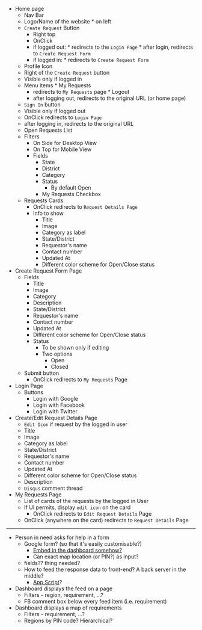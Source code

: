 * Home page
  *  Nav Bar
    *  Logo/Name of the website
      *  on left
    * `Create Request` Button
      *  Right top
      *  OnClick 
        *  if logged out:
          *  redirects to the `Login Page`
          *  after login, redirects to `Create Request Form`
        *  if logged in: 
          *  redirects to `Create Request Form`
   *  Profile Icon
     *  Right of the `Create Request` button
     *  Visible only if logged in
     *  Menu items
       *  My Requests
         *  redirects to `My Requests` page
       *  Logout
         *  after logging out, redirects to the original URL (or home page)
   *  `Sign In` button
     *  Visible only if logged out
     *  OnClick redirects to `Login Page`
     *  after logging in, redirects to the original URL
  *  Open Requests List
    * Filters
      * On Side for Desktop View
      * On Top for Mobile View
      * Fields
        * State
        * District
        * Category
        * Status
          * By default Open
        * My Requests Checkbox
    * Requests Cards
      * OnClick redirects to `Request Details Page`
      * Info to show
        * Title
        * Image
        * Category as label
        * State/District
        * Requestor's name
        * Contact number
        * Updated At
        * Different color scheme for Open/Close status
* Create Request Form Page
  * Fields
    * Title
    * Image
    * Category
    * Description
    * State/District
    * Requestor's name
    * Contact number
    * Updated At
    * Different color scheme for Open/Close status
    * Status
      * To be shown only if editing
      * Two options
        * Open
        * Closed
  * Submit button
    * OnClick redirects to `My Requests` Page
* Login Page
  * Buttons 
    * Login with Google
    * Login with Facebook
    * Login with Twitter
* Create/Edit Request Details Page
  * `Edit Icon` if request by the logged in user
  * Title
  * Image
  * Category as label
  * State/District
  * Requestor's name
  * Contact number
  * Updated At
  * Different color scheme for Open/Close status
  * Description
  * `Disqus` comment thread
* My Requests Page
  * List of cards of the requests by the logged in User
  * If UI permits, display `edit icon` on the card
    * OnClick redirects to `Edit Request Details` Page
  * OnClick (anywhere on the card) redirects to `Request Details` Page

---

* Person in need asks for help in a form
  * Google form? (so that it's easily customisable?)
    * [Embed in the dashboard somehow?](https://support.google.com/a/users/answer/9308623?hl=en#:~:text=Add%20surveys%20and%20forms%20to,Google%20Forms%20in%20Google%20Sites.&text=Feedback%20survey%E2%80%93Get%20feedback%20from,to%20subscribe%20to%20your%20newsletter.)
    * Can exact map location (or PIN?) as input?
  * fields?? thing needed?
  * How to feed the response data to front-end? A back server in the middle?
    * [App Script](https://script.google.com/home)?
* Dashboard displays the feed on a page
  * Filters - region, requirement, ...?
  * FB comment box below every feed item (i.e. requirement)
* Dashboard displays a map of requirements
  * Filters - requirement, ...?
  * Regions by PIN code? Hierarchical?
